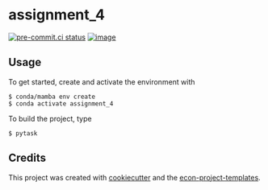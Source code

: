 # assignment_4


[![pre-commit.ci status](https://results.pre-commit.ci/badge/github/botanyse/assignment_4/main.svg)](https://results.pre-commit.ci/latest/github/botanyse/assignment_4/main)
[![image](https://img.shields.io/badge/code%20style-black-000000.svg)](https://github.com/psf/black)

## Usage

To get started, create and activate the environment with

```console
$ conda/mamba env create
$ conda activate assignment_4
```

To build the project, type

```console
$ pytask
```

## Credits

This project was created with [cookiecutter](https://github.com/audreyr/cookiecutter)
and the
[econ-project-templates](https://github.com/OpenSourceEconomics/econ-project-templates).
